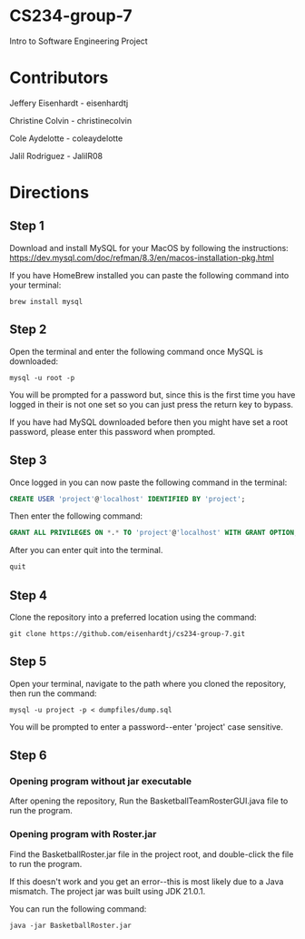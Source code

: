# CS234-group-7
Intro to Software Engineering Project 

# Contributors

Jeffery Eisenhardt - eisenhardtj

Christine Colvin - christinecolvin

Cole Aydelotte - coleaydelotte

Jalil Rodriguez - JalilR08

# Directions

## Step 1

Download and install MySQL for your MacOS by following the instructions:
https://dev.mysql.com/doc/refman/8.3/en/macos-installation-pkg.html

If you have HomeBrew installed you can paste the following command into your terminal:
```shell
brew install mysql
```

## Step 2
Open the terminal and enter the following command once MySQL is downloaded:
```shell
mysql -u root -p
```
You will be prompted for a password but, since this is the first time you have logged in their 
is not one set so you can just press the return key to bypass.

If you have had MySQL downloaded before then you might have set a root password, please enter
this password when prompted.

## Step 3
Once logged in you can now paste the following command in the terminal:
```sql
CREATE USER 'project'@'localhost' IDENTIFIED BY 'project';
```
Then enter the following command:
```sql
GRANT ALL PRIVILEGES ON *.* TO 'project'@'localhost' WITH GRANT OPTION;
```
After you can enter quit into the terminal.
```sql
quit
```
## Step 4
Clone the repository into a preferred location using the command:
```shell
git clone https://github.com/eisenhardtj/cs234-group-7.git
```

## Step 5

Open your terminal, navigate to the path where you cloned the repository, 
then run the command:
```shell
mysql -u project -p < dumpfiles/dump.sql
```
You will be prompted to enter a password--enter 'project' case sensitive.

## Step 6

### Opening program without jar executable
After opening the repository, Run the BasketballTeamRosterGUI.java file to run the program.

### Opening program with Roster.jar

Find the BasketballRoster.jar file in the project root, and double-click the file to run the program.

If this doesn't work and you get an error--this is most likely due to a Java mismatch. The project jar was built using JDK 21.0.1.

You can run the following command:
```
java -jar BasketballRoster.jar
```
